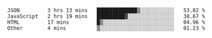 
<!--START_SECTION:waka-->

```text
JSON         3 hrs 13 mins   █████████████▒░░░░░░░░░░░   53.82 %
JavaScript   2 hrs 19 mins   █████████▓░░░░░░░░░░░░░░░   38.67 %
HTML         17 mins         █▒░░░░░░░░░░░░░░░░░░░░░░░   04.96 %
Other        4 mins          ▒░░░░░░░░░░░░░░░░░░░░░░░░   01.23 %
```

<!--END_SECTION:waka-->

<!--unk0e-->
